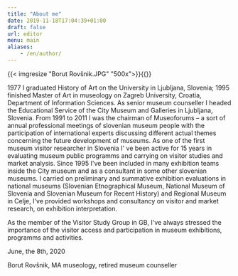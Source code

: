 ```yaml
---
title: "About me"
date: 2019-11-18T17:04:39+01:00
draft: false
url: editor
menu: main
aliases:
    - /en/author/
---
```




{{< imgresize "Borut Rovšnik.JPG" "500x">}}{{</imgresize>}}

1977 I graduated History of Art on the University in Ljubljana, Slovenia; 1995 finished Master of Art in museology on Zagreb University, Croatia, Department of Information Sciences. As senior museum counseller I headed the Educational Service of the City Museum and Galleries in Ljubljana, Slovenia. From 1991 to 2011 I was the chairman of Museoforums – a sort of annual professional meetings of slovenian museum people with the participation of international experts discussing different actual themes concerning the future development of museums. As one of the first  museum visitor researcher in Slovenia I' ve been active for 15 years in evaluating museum public programms and carrying on visitor studies and market analysis. Since 1995 I've been included in many exhibition teams inside the City museum and as a consultant in some other slovenian museums. I carried on  preliminary and summative exhibition evaluations in national museums (Slovenian Etnographical Museum, National Museum of Slovenia and Slovenian Museum for Recent History) and Regional Museum in Celje, I've provided workshops and consultancy on visitor and market research, on exhibition interpretation.
 
As the member of the Visitor Study Group in GB, I've always stressed the importance of the visitor access and participation in museum exhibitions, programms and activities. 

June, the 8th, 2020

Borut Rovšnik, MA museology,
retired museum counseller


